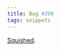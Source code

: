 ```yaml
---
title: Bug #398
tags: snippets
---
```


[Squished](http://www.wincent.com/a/support/bugs/show_bug.cgi?id=398).
